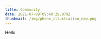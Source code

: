 ```yaml
---
title: Community
date: 2021-07-09T09:40:29.879Z
thumbnail: /img/phone_illustration_new.png
---
```


Hello

